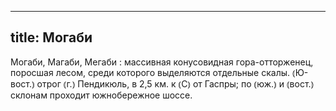 
---
title: Могаби
---
Могаби, Магаби, Мегаби
: массивная конусовидная гора-отторженец, поросшая лесом, среди которого выделяются отдельные скалы. ⦅Ю-вост.⦆ отрог ⦅г.⦆ Пендикюль, в 2,5 км. к ⦅С⦆ от Гаспры; по ⦅юж.⦆ и ⦅вост.⦆ склонам проходит южнобережное шоссе.
